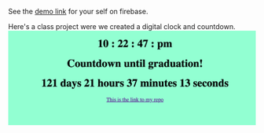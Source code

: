 See the [demo link](https://countdown-project-aa4db.web.app) for your self on firebase.

Here's a class project were we created a digital clock and countdown. ![demo screen shot](/--demo.png)
